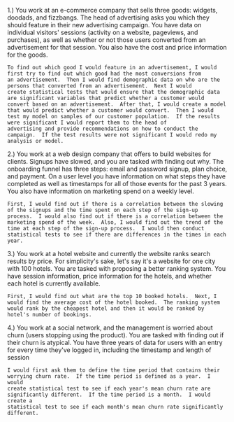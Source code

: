 1.) You work at an e-commerce company that sells three goods: widgets, doodads, and fizzbangs. The head of advertising asks you which they should feature in their new advertising campaign. You have data on individual visitors' sessions (activity on a website, pageviews, and purchases), as well as whether or not those users converted from an advertisement for that session. You also have the cost and price information for the goods.

    To find out which good I would feature in an advertisement, I would first try to find out which good had the most conversions from
    an advertisement.  Then I would find demographic data on who are the persons that converted from an advertisement.  Next I would 
    create statistical tests that would ensure that the demographic data are significant variables that predict whether a customer would 
    convert based on an advertisement.  After that, I would create a model that would predict whether a customer would convert.  Then I would 
    test my model on samples of our customer population.  If the results were significant I would report them to the head of
    advertising and provide recommendations on how to conduct the campaign.  If the test results were not significant I would redo my
    analysis or model.
    
2.) You work at a web design company that offers to build websites for clients. Signups have slowed, and you are tasked with finding out why. The onboarding funnel has three steps: email and password signup, plan choice, and payment. On a user level you have information on what steps they have completed as well as timestamps for all of those events for the past 3 years. You also have information on marketing spend on a weekly level.

    First, I would find out if there is a correlation between the slowing of the signups and the time spent on each step of the sign-up
    process.  I would also find out if there is a correlation between the marketing spend of the week.  Also, I would find out the trend of the
    time at each step of the sign-up process.  I would then conduct statistical tests to see if there are differences in the times in each 
    year.  
    
3.) You work at a hotel website and currently the website ranks search results by price. For simplicity's sake, let's say it's a website for one city with 100 hotels. You are tasked with proposing a better ranking system. You have session information, price information for the hotels, and whether each hotel is currently available.

    First, I would find out what are the top 10 booked hotels.  Next, I would find the average cost of the hotel booked.  The ranking system 
    would rank by the cheapest hotel and then it would be ranked by hotel's number of bookings.
    
4.) You work at a social network, and the management is worried about churn (users stopping using the product). You are tasked with finding out if their churn is atypical. You have three years of data for users with an entry for every time they've logged in, including the timestamp and length of session

    I would first ask them to define the time period that contains their worrying churn rate.  If the time period is defined as a year.  I would
    create statistical test to see if each year's mean churn rate are significantly different.  If the time period is a month.  I would create a
    statistical test to see if each month's mean churn rate significantly different. 
    
    

